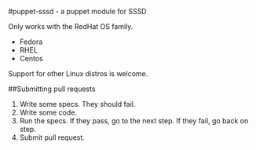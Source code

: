 #puppet-sssd - a puppet module for SSSD

Only works with the RedHat OS family.
 - Fedora
 - RHEL
 - Centos

Support for other Linux distros is welcome.

##Submitting pull requests

 1. Write some specs. They should fail.
 1. Write some code.
 1. Run the specs. If they pass, go to the next step. If they fail, go
    back on step.
 1. Submit pull request.

